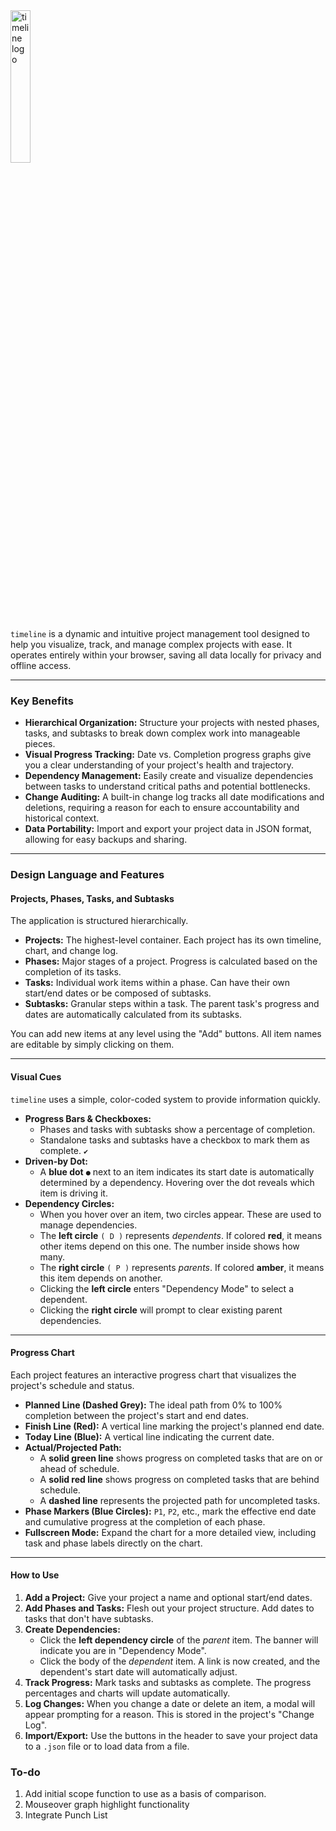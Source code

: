 <img src="https://i.imgur.com/A5mNXAr.png" alt="timeline logo" width="25%"/>

`timeline` is a dynamic and intuitive project management tool designed to help you visualize, track, and manage complex projects with ease. It operates entirely within your browser, saving all data locally for privacy and offline access.

---

### Key Benefits

* **Hierarchical Organization:** Structure your projects with nested phases, tasks, and subtasks to break down complex work into manageable pieces.
* **Visual Progress Tracking:**  Date vs. Completion progress graphs give you a clear understanding of your project's health and trajectory.
* **Dependency Management:** Easily create and visualize dependencies between tasks to understand critical paths and potential bottlenecks.
* **Change Auditing:** A built-in change log tracks all date modifications and deletions, requiring a reason for each to ensure accountability and historical context.
* **Data Portability:** Import and export your project data in JSON format, allowing for easy backups and sharing.

---

### Design Language and Features

#### **Projects, Phases, Tasks, and Subtasks**

The application is structured hierarchically.

* **Projects:** The highest-level container. Each project has its own timeline, chart, and change log.
* **Phases:** Major stages of a project. Progress is calculated based on the completion of its tasks.
* **Tasks:** Individual work items within a phase. Can have their own start/end dates or be composed of subtasks.
* **Subtasks:** Granular steps within a task. The parent task's progress and dates are automatically calculated from its subtasks.



You can add new items at any level using the "Add" buttons. All item names are editable by simply clicking on them.

---

#### **Visual Cues**

`timeline` uses a simple, color-coded system to provide information quickly.

* **Progress Bars & Checkboxes:**
    * Phases and tasks with subtasks show a percentage of completion.
    * Standalone tasks and subtasks have a checkbox to mark them as complete. `✔`
* **Driven-by Dot:**
    * A **blue dot** `●` next to an item indicates its start date is automatically determined by a dependency. Hovering over the dot reveals which item is driving it.
* **Dependency Circles:**
    * When you hover over an item, two circles appear. These are used to manage dependencies.
    * The **left circle** `( D )` represents *dependents*. If colored **red**, it means other items depend on this one. The number inside shows how many.
    * The **right circle** `( P )` represents *parents*. If colored **amber**, it means this item depends on another.
    * Clicking the **left circle** enters "Dependency Mode" to select a dependent.
    * Clicking the **right circle** will prompt to clear existing parent dependencies.



---

#### **Progress Chart**

Each project features an interactive progress chart that visualizes the project's schedule and status.



* **Planned Line (Dashed Grey):** The ideal path from 0% to 100% completion between the project's start and end dates.
* **Finish Line (Red):** A vertical line marking the project's planned end date.
* **Today Line (Blue):** A vertical line indicating the current date.
* **Actual/Projected Path:**
    * A **solid green line** shows progress on completed tasks that are on or ahead of schedule.
    * A **solid red line** shows progress on completed tasks that are behind schedule.
    * A **dashed line** represents the projected path for uncompleted tasks.
* **Phase Markers (Blue Circles):** `P1`, `P2`, etc., mark the effective end date and cumulative progress at the completion of each phase.
* **Fullscreen Mode:** Expand the chart for a more detailed view, including task and phase labels directly on the chart.

---

#### **How to Use**

1.  **Add a Project:** Give your project a name and optional start/end dates.
2.  **Add Phases and Tasks:** Flesh out your project structure. Add dates to tasks that don't have subtasks.
3.  **Create Dependencies:**
    * Click the **left dependency circle** of the *parent* item. The banner will indicate you are in "Dependency Mode".
    * Click the body of the *dependent* item. A link is now created, and the dependent's start date will automatically adjust.
4.  **Track Progress:** Mark tasks and subtasks as complete. The progress percentages and charts will update automatically.
5.  **Log Changes:** When you change a date or delete an item, a modal will appear prompting for a reason. This is stored in the project's "Change Log".
6.  **Import/Export:** Use the buttons in the header to save your project data to a `.json` file or to load data from a file.


### To-do
1. Add initial scope function to use as a basis of comparison.
2. Mouseover graph highlight functionality
3. Integrate Punch List
